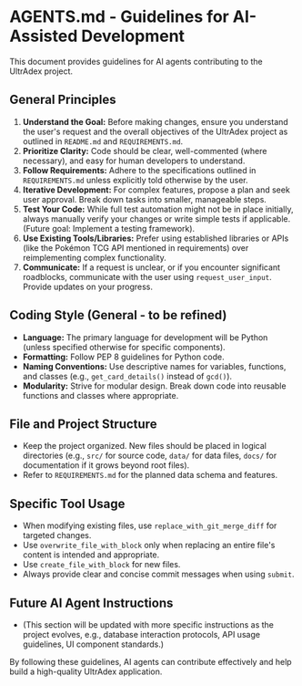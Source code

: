 # AGENTS.md - Guidelines for AI-Assisted Development

This document provides guidelines for AI agents contributing to the UltrAdex project.

## General Principles

1.  **Understand the Goal:** Before making changes, ensure you understand the user's request and the overall objectives of the UltrAdex project as outlined in `README.md` and `REQUIREMENTS.md`.
2.  **Prioritize Clarity:** Code should be clear, well-commented (where necessary), and easy for human developers to understand.
3.  **Follow Requirements:** Adhere to the specifications outlined in `REQUIREMENTS.md` unless explicitly told otherwise by the user.
4.  **Iterative Development:** For complex features, propose a plan and seek user approval. Break down tasks into smaller, manageable steps.
5.  **Test Your Code:** While full test automation might not be in place initially, always manually verify your changes or write simple tests if applicable. (Future goal: Implement a testing framework).
6.  **Use Existing Tools/Libraries:** Prefer using established libraries or APIs (like the Pokémon TCG API mentioned in requirements) over reimplementing complex functionality.
7.  **Communicate:** If a request is unclear, or if you encounter significant roadblocks, communicate with the user using `request_user_input`. Provide updates on your progress.

## Coding Style (General - to be refined)

*   **Language:** The primary language for development will be Python (unless specified otherwise for specific components).
*   **Formatting:** Follow PEP 8 guidelines for Python code.
*   **Naming Conventions:** Use descriptive names for variables, functions, and classes (e.g., `get_card_details()` instead of `gcd()`).
*   **Modularity:** Strive for modular design. Break down code into reusable functions and classes where appropriate.

## File and Project Structure

*   Keep the project organized. New files should be placed in logical directories (e.g., `src/` for source code, `data/` for data files, `docs/` for documentation if it grows beyond root files).
*   Refer to `REQUIREMENTS.md` for the planned data schema and features.

## Specific Tool Usage

*   When modifying existing files, use `replace_with_git_merge_diff` for targeted changes.
*   Use `overwrite_file_with_block` only when replacing an entire file's content is intended and appropriate.
*   Use `create_file_with_block` for new files.
*   Always provide clear and concise commit messages when using `submit`.

## Future AI Agent Instructions

*   (This section will be updated with more specific instructions as the project evolves, e.g., database interaction protocols, API usage guidelines, UI component standards.)

By following these guidelines, AI agents can contribute effectively and help build a high-quality UltrAdex application.

